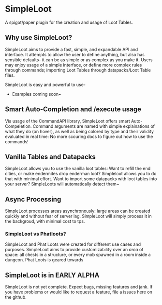 # SimpleLoot

A spigot/paper plugin for the creation and usage of Loot Tables.

## Why use SimpleLoot?

SimpleLoot aims to provide a fast, simple, and expandable API and interface. It attempts to allow the user to define anything, but also has sensible defaults- it can be as simple or as complex as you make it. Users may enjoy usage of a simple interface, or define more complex rules through commands; importing Loot Tables through datapacks/Loot Table files.  

SimpleLoot is easy and powerful to use-

- Examples coming soon~


## Smart Auto-Completion and /execute usage

Via usage of the CommandAPI library, SimpleLoot offers smart Auto-Compeletion. Command arguments are named with simple explainations of what they do (on hover), as well as being colored by type and their validity evaluated in real time: No more scouring docs to figure out how to use the commands!

## Vanilla Tables and Datapacks

SimpleLoot allows you to use the vanilla loot tables: Want to refill the end cities, or make endermites drop enderman loot? Simpleloot allows you to do that with minimal effort. Want to import some datapacks with loot tables into your server? SimpleLoots will automatically detect them~

## Async Processing

SimpleLoot processes areas asynchronously: large areas can be created quickly and without fear of server lag. SimpleLoot will simply process it in the backgroud, with minimal cost to tps.

### SimpleLoot vs Phatloots?

SimpleLoot and Phat Loots were created for different use cases and purposes. SimpleLoot aims to provide customizability over an *area* of space: all chests in a structure, or every mob spawned in a room inside a dungeon. Phat Loots is geared towards 

## SimpleLoot is in EARLY ALPHA

SimpleLoot is not yet complete. Expect bugs, missing features and jank. If you have problems or would like to request a feature, file a issues here on the github.
